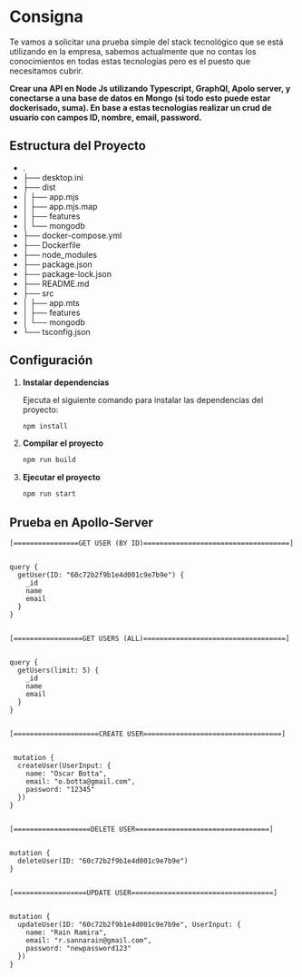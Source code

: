 # Consigna

Te vamos a solicitar una prueba simple del stack tecnológico que se está utilizando en la
empresa, sabemos actualmente que no contas los conocimientos en todas estas
tecnologías pero es el puesto que necesitamos cubrir.

**Crear una API en Node Js utilizando Typescript, GraphQl, Apolo server, y conectarse a una
base de datos en Mongo (si todo esto puede estar dockerisado, suma). En base a estas
tecnologías realizar un crud de usuario con campos ID, nombre, email, password.**


## Estructura del Proyecto

- .
- ├── desktop.ini
- ├── dist
- │   ├── app.mjs
- │   ├── app.mjs.map
- │   ├── features
- │   └── mongodb
- ├── docker-compose.yml
- ├── Dockerfile
- ├── node_modules
- ├── package.json
- ├── package-lock.json
- ├── README.md
- ├── src
- │   ├── app.mts
- │   ├── features
- │   └── mongodb
- └── tsconfig.json

## Configuración

1. **Instalar dependencias**

   Ejecuta el siguiente comando para instalar las dependencias del proyecto:

   ```bash
   npm install

2. **Compilar el proyecto**
   ```bash
   npm run build

3. **Ejecutar el proyecto**
   ```bash
   npm run start

## Prueba en Apollo-Server
```
[================GET USER (BY ID)====================================]


query {
  getUser(ID: "60c72b2f9b1e4d001c9e7b9e") {
    _id
    name
    email
  }
}


[=================GET USERS (ALL)===================================]


query {
  getUsers(limit: 5) {
    _id
    name
    email
  }
}


[=====================CREATE USER==================================]


 mutation {
  createUser(UserInput: {
    name: "Oscar Botta",
    email: "o.botta@gmail.com",
    password: "12345"
  })
}


[===================DELETE USER=================================]


mutation {
  deleteUser(ID: "60c72b2f9b1e4d001c9e7b9e")
}


[==================UPDATE USER===================================]


mutation {
  updateUser(ID: "60c72b2f9b1e4d001c9e7b9e", UserInput: {
    name: "Rain Ramira",
    email: "r.sannarain@gmail.com",
    password: "newpassword123"
  })
}
